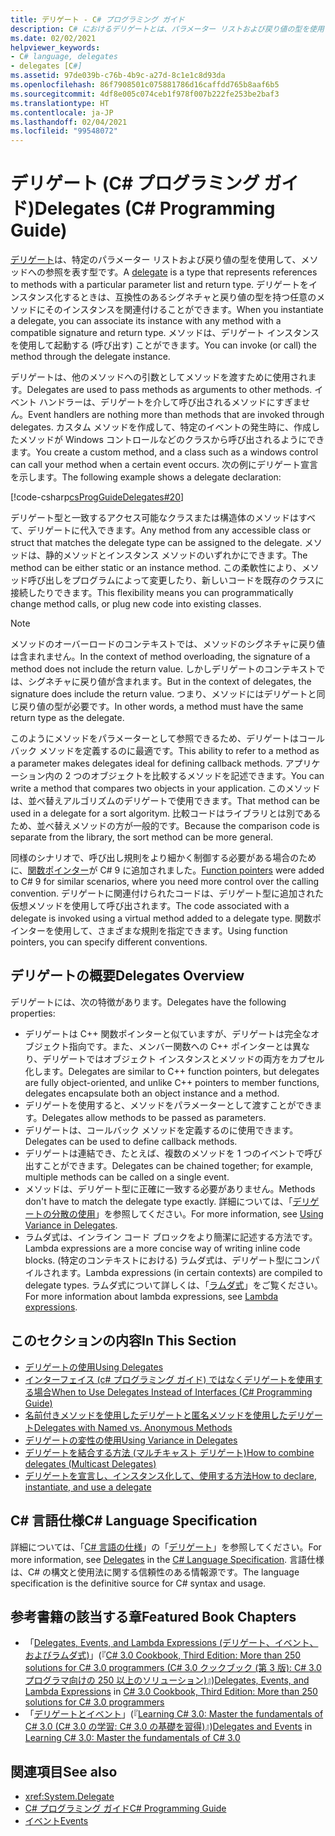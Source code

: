 ```yaml
---
title: デリゲート - C# プログラミング ガイド
description: C# におけるデリゲートとは、パラメーター リストおよび戻り値の型を使用して、メソッドを参照する型です。 デリゲートは、他のメソッドへの引数としてメソッドを渡すために使用されます。
ms.date: 02/02/2021
helpviewer_keywords:
- C# language, delegates
- delegates [C#]
ms.assetid: 97de039b-c76b-4b9c-a27d-8c1e1c8d93da
ms.openlocfilehash: 86f7908501c075881786d16caffdd765b8aaf6b5
ms.sourcegitcommit: 4df8e005c074ceb1f978f007b222fe253be2baf3
ms.translationtype: HT
ms.contentlocale: ja-JP
ms.lasthandoff: 02/04/2021
ms.locfileid: "99548072"
---
```

# <a name="delegates-c-programming-guide"></a><span data-ttu-id="ff0a6-104">デリゲート (C# プログラミング ガイド)</span><span class="sxs-lookup"><span data-stu-id="ff0a6-104">Delegates (C# Programming Guide)</span></span>

<span data-ttu-id="ff0a6-105">[デリゲート](../../language-reference/builtin-types/reference-types.md)は、特定のパラメーター リストおよび戻り値の型を使用して、メソッドへの参照を表す型です。</span><span class="sxs-lookup"><span data-stu-id="ff0a6-105">A [delegate](../../language-reference/builtin-types/reference-types.md) is a type that represents references to methods with a particular parameter list and return type.</span></span> <span data-ttu-id="ff0a6-106">デリゲートをインスタンス化するときは、互換性のあるシグネチャと戻り値の型を持つ任意のメソッドにそのインスタンスを関連付けることができます。</span><span class="sxs-lookup"><span data-stu-id="ff0a6-106">When you instantiate a delegate, you can associate its instance with any method with a compatible signature and return type.</span></span> <span data-ttu-id="ff0a6-107">メソッドは、デリゲート インスタンスを使用して起動する (呼び出す) ことができます。</span><span class="sxs-lookup"><span data-stu-id="ff0a6-107">You can invoke (or call) the method through the delegate instance.</span></span>

<span data-ttu-id="ff0a6-108">デリゲートは、他のメソッドへの引数としてメソッドを渡すために使用されます。</span><span class="sxs-lookup"><span data-stu-id="ff0a6-108">Delegates are used to pass methods as arguments to other methods.</span></span> <span data-ttu-id="ff0a6-109">イベント ハンドラーは、デリゲートを介して呼び出されるメソッドにすぎません。</span><span class="sxs-lookup"><span data-stu-id="ff0a6-109">Event handlers are nothing more than methods that are invoked through delegates.</span></span> <span data-ttu-id="ff0a6-110">カスタム メソッドを作成して、特定のイベントの発生時に、作成したメソッドが Windows コントロールなどのクラスから呼び出されるようにできます。</span><span class="sxs-lookup"><span data-stu-id="ff0a6-110">You create a custom method, and a class such as a windows control can call your method when a certain event occurs.</span></span> <span data-ttu-id="ff0a6-111">次の例にデリゲート宣言を示します。</span><span class="sxs-lookup"><span data-stu-id="ff0a6-111">The following example shows a delegate declaration:</span></span>

[!code-csharp[csProgGuideDelegates#20](~/samples/snippets/csharp/VS_Snippets_VBCSharp/csProgGuideDelegates/CS/Delegates.cs#20)]

<span data-ttu-id="ff0a6-112">デリゲート型と一致するアクセス可能なクラスまたは構造体のメソッドはすべて、デリゲートに代入できます。</span><span class="sxs-lookup"><span data-stu-id="ff0a6-112">Any method from any accessible class or struct that matches the delegate type can be assigned to the delegate.</span></span> <span data-ttu-id="ff0a6-113">メソッドは、静的メソッドとインスタンス メソッドのいずれかにできます。</span><span class="sxs-lookup"><span data-stu-id="ff0a6-113">The method can be either static or an instance method.</span></span> <span data-ttu-id="ff0a6-114">この柔軟性により、メソッド呼び出しをプログラムによって変更したり、新しいコードを既存のクラスに接続したりできます。</span><span class="sxs-lookup"><span data-stu-id="ff0a6-114">This flexibility means you can programmatically change method calls, or plug new code into existing classes.</span></span>

> [!NOTE]
> <span data-ttu-id="ff0a6-115">メソッドのオーバーロードのコンテキストでは、メソッドのシグネチャに戻り値は含まれません。</span><span class="sxs-lookup"><span data-stu-id="ff0a6-115">In the context of method overloading, the signature of a method does not include the return value.</span></span> <span data-ttu-id="ff0a6-116">しかしデリゲートのコンテキストでは、シグネチャに戻り値が含まれます。</span><span class="sxs-lookup"><span data-stu-id="ff0a6-116">But in the context of delegates, the signature does include the return value.</span></span> <span data-ttu-id="ff0a6-117">つまり、メソッドにはデリゲートと同じ戻り値の型が必要です。</span><span class="sxs-lookup"><span data-stu-id="ff0a6-117">In other words, a method must have the same return type as the delegate.</span></span>

<span data-ttu-id="ff0a6-118">このようにメソッドをパラメーターとして参照できるため、デリゲートはコールバック メソッドを定義するのに最適です。</span><span class="sxs-lookup"><span data-stu-id="ff0a6-118">This ability to refer to a method as a parameter makes delegates ideal for defining callback methods.</span></span> <span data-ttu-id="ff0a6-119">アプリケーション内の 2 つのオブジェクトを比較するメソッドを記述できます。</span><span class="sxs-lookup"><span data-stu-id="ff0a6-119">You can write a method that compares two objects in your application.</span></span> <span data-ttu-id="ff0a6-120">このメソッドは、並べ替えアルゴリズムのデリゲートで使用できます。</span><span class="sxs-lookup"><span data-stu-id="ff0a6-120">That method can be used in a delegate for a sort algoritym.</span></span> <span data-ttu-id="ff0a6-121">比較コードはライブラリとは別であるため、並べ替えメソッドの方が一般的です。</span><span class="sxs-lookup"><span data-stu-id="ff0a6-121">Because the comparison code is separate from the library, the sort method can be more general.</span></span>

<span data-ttu-id="ff0a6-122">同様のシナリオで、呼び出し規則をより細かく制御する必要がある場合のために、[関数ポインター](~/_csharplang/proposals/csharp-9.0/function-pointers.md)が C# 9 に追加されました。</span><span class="sxs-lookup"><span data-stu-id="ff0a6-122">[Function pointers](~/_csharplang/proposals/csharp-9.0/function-pointers.md) were added to C# 9 for similar scenarios, where you need more control over the calling convention.</span></span> <span data-ttu-id="ff0a6-123">デリゲートに関連付けられたコードは、デリゲート型に追加された仮想メソッドを使用して呼び出されます。</span><span class="sxs-lookup"><span data-stu-id="ff0a6-123">The code associated with a delegate is invoked using a virtual method added to a delegate type.</span></span> <span data-ttu-id="ff0a6-124">関数ポインターを使用して、さまざまな規則を指定できます。</span><span class="sxs-lookup"><span data-stu-id="ff0a6-124">Using function pointers, you can specify different conventions.</span></span>

## <a name="delegates-overview"></a><span data-ttu-id="ff0a6-125">デリゲートの概要</span><span class="sxs-lookup"><span data-stu-id="ff0a6-125">Delegates Overview</span></span>

<span data-ttu-id="ff0a6-126">デリゲートには、次の特徴があります。</span><span class="sxs-lookup"><span data-stu-id="ff0a6-126">Delegates have the following properties:</span></span>

- <span data-ttu-id="ff0a6-127">デリゲートは C++ 関数ポインターと似ていますが、デリゲートは完全なオブジェクト指向です。また、メンバー関数への C++ ポインターとは異なり、デリゲートではオブジェクト インスタンスとメソッドの両方をカプセル化します。</span><span class="sxs-lookup"><span data-stu-id="ff0a6-127">Delegates are similar to C++ function pointers, but delegates are fully object-oriented, and unlike C++ pointers to member functions, delegates encapsulate both an object instance and a method.</span></span>
- <span data-ttu-id="ff0a6-128">デリゲートを使用すると、メソッドをパラメーターとして渡すことができます。</span><span class="sxs-lookup"><span data-stu-id="ff0a6-128">Delegates allow methods to be passed as parameters.</span></span>
- <span data-ttu-id="ff0a6-129">デリゲートは、コールバック メソッドを定義するのに使用できます。</span><span class="sxs-lookup"><span data-stu-id="ff0a6-129">Delegates can be used to define callback methods.</span></span>
- <span data-ttu-id="ff0a6-130">デリゲートは連結でき、たとえば、複数のメソッドを 1 つのイベントで呼び出すことができます。</span><span class="sxs-lookup"><span data-stu-id="ff0a6-130">Delegates can be chained together; for example, multiple methods can be called on a single event.</span></span>
- <span data-ttu-id="ff0a6-131">メソッドは、デリゲート型に正確に一致する必要がありません。</span><span class="sxs-lookup"><span data-stu-id="ff0a6-131">Methods don't have to match the delegate type exactly.</span></span> <span data-ttu-id="ff0a6-132">詳細については、「[デリゲートの分散の使用](../concepts/covariance-contravariance/using-variance-in-delegates.md)」を参照してください。</span><span class="sxs-lookup"><span data-stu-id="ff0a6-132">For more information, see [Using Variance in Delegates](../concepts/covariance-contravariance/using-variance-in-delegates.md).</span></span>
- <span data-ttu-id="ff0a6-133">ラムダ式は、インライン コード ブロックをより簡潔に記述する方法です。</span><span class="sxs-lookup"><span data-stu-id="ff0a6-133">Lambda expressions are a more concise way of writing inline code blocks.</span></span> <span data-ttu-id="ff0a6-134">(特定のコンテキストにおける) ラムダ式は、デリゲート型にコンパイルされます。</span><span class="sxs-lookup"><span data-stu-id="ff0a6-134">Lambda expressions (in certain contexts) are compiled to delegate types.</span></span> <span data-ttu-id="ff0a6-135">ラムダ式について詳しくは、「[ラムダ式](../../language-reference/operators/lambda-expressions.md)」をご覧ください。</span><span class="sxs-lookup"><span data-stu-id="ff0a6-135">For more information about lambda expressions, see [Lambda expressions](../../language-reference/operators/lambda-expressions.md).</span></span>

## <a name="in-this-section"></a><span data-ttu-id="ff0a6-136">このセクションの内容</span><span class="sxs-lookup"><span data-stu-id="ff0a6-136">In This Section</span></span>

- [<span data-ttu-id="ff0a6-137">デリゲートの使用</span><span class="sxs-lookup"><span data-stu-id="ff0a6-137">Using Delegates</span></span>](./using-delegates.md)
- <span data-ttu-id="ff0a6-138">[インターフェイス (c# プログラミング ガイド) ではなくデリゲートを使用する場合](/previous-versions/visualstudio/visual-studio-2010/ms173173(v=vs.100))</span><span class="sxs-lookup"><span data-stu-id="ff0a6-138">[When to Use Delegates Instead of Interfaces (C# Programming Guide)](/previous-versions/visualstudio/visual-studio-2010/ms173173(v=vs.100))</span></span>
- [<span data-ttu-id="ff0a6-139">名前付きメソッドを使用したデリゲートと匿名メソッドを使用したデリゲート</span><span class="sxs-lookup"><span data-stu-id="ff0a6-139">Delegates with Named vs. Anonymous Methods</span></span>](./delegates-with-named-vs-anonymous-methods.md)
- [<span data-ttu-id="ff0a6-140">デリゲートの変性の使用</span><span class="sxs-lookup"><span data-stu-id="ff0a6-140">Using Variance in Delegates</span></span>](../concepts/covariance-contravariance/using-variance-in-delegates.md)
- [<span data-ttu-id="ff0a6-141">デリゲートを結合する方法 (マルチキャスト デリゲート)</span><span class="sxs-lookup"><span data-stu-id="ff0a6-141">How to combine delegates (Multicast Delegates)</span></span>](./how-to-combine-delegates-multicast-delegates.md)
- [<span data-ttu-id="ff0a6-142">デリゲートを宣言し、インスタンス化して、使用する方法</span><span class="sxs-lookup"><span data-stu-id="ff0a6-142">How to declare, instantiate, and use a delegate</span></span>](./how-to-declare-instantiate-and-use-a-delegate.md)

## <a name="c-language-specification"></a><span data-ttu-id="ff0a6-143">C# 言語仕様</span><span class="sxs-lookup"><span data-stu-id="ff0a6-143">C# Language Specification</span></span>

<span data-ttu-id="ff0a6-144">詳細については、「[C# 言語の仕様](/dotnet/csharp/language-reference/language-specification/introduction)」の「[デリゲート](~/_csharplang/spec/delegates.md)」を参照してください。</span><span class="sxs-lookup"><span data-stu-id="ff0a6-144">For more information, see [Delegates](~/_csharplang/spec/delegates.md) in the [C# Language Specification](/dotnet/csharp/language-reference/language-specification/introduction).</span></span> <span data-ttu-id="ff0a6-145">言語仕様は、C# の構文と使用法に関する信頼性のある情報源です。</span><span class="sxs-lookup"><span data-stu-id="ff0a6-145">The language specification is the definitive source for C# syntax and usage.</span></span>

## <a name="featured-book-chapters"></a><span data-ttu-id="ff0a6-146">参考書籍の該当する章</span><span class="sxs-lookup"><span data-stu-id="ff0a6-146">Featured Book Chapters</span></span>

- <span data-ttu-id="ff0a6-147">「[Delegates, Events, and Lambda Expressions (デリゲート、イベント、およびラムダ式)](/previous-versions/visualstudio/visual-studio-2008/ff518994(v=orm.10))」(『[C# 3.0 Cookbook, Third Edition: More than 250 solutions for C# 3.0 programmers (C# 3.0 クックブック (第 3 版): C# 3.0 プログラマ向けの 250 以上のソリューション)](/previous-versions/visualstudio/visual-studio-2008/ff518995(v=orm.10))』)</span><span class="sxs-lookup"><span data-stu-id="ff0a6-147">[Delegates, Events, and Lambda Expressions](/previous-versions/visualstudio/visual-studio-2008/ff518994(v=orm.10)) in [C# 3.0 Cookbook, Third Edition: More than 250 solutions for C# 3.0 programmers](/previous-versions/visualstudio/visual-studio-2008/ff518995(v=orm.10))</span></span>
- <span data-ttu-id="ff0a6-148">「[デリゲートとイベント](/previous-versions/visualstudio/visual-studio-2008/ff652490(v=orm.10))」(『[Learning C# 3.0: Master the fundamentals of C# 3.0 (C# 3.0 の学習: C# 3.0 の基礎を習得)](/previous-versions/visualstudio/visual-studio-2008/ff652493(v=orm.10))』)</span><span class="sxs-lookup"><span data-stu-id="ff0a6-148">[Delegates and Events](/previous-versions/visualstudio/visual-studio-2008/ff652490(v=orm.10)) in [Learning C# 3.0: Master the fundamentals of C# 3.0](/previous-versions/visualstudio/visual-studio-2008/ff652493(v=orm.10))</span></span>

## <a name="see-also"></a><span data-ttu-id="ff0a6-149">関連項目</span><span class="sxs-lookup"><span data-stu-id="ff0a6-149">See also</span></span>

- <xref:System.Delegate>
- [<span data-ttu-id="ff0a6-150">C# プログラミング ガイド</span><span class="sxs-lookup"><span data-stu-id="ff0a6-150">C# Programming Guide</span></span>](../index.md)
- [<span data-ttu-id="ff0a6-151">イベント</span><span class="sxs-lookup"><span data-stu-id="ff0a6-151">Events</span></span>](../events/index.md)
